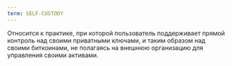 ```yaml
---
term: SELF-CUSTODY
---
```


Относится к практике, при которой пользователь поддерживает прямой контроль над своими приватными ключами, и таким образом над своими биткоинами, не полагаясь на внешнюю организацию для управления своими активами.